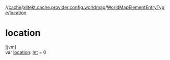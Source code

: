 //[cache](../../../index.md)/[xlitekt.cache.provider.config.worldmap](../index.md)/[WorldMapElementEntryType](index.md)/[location](location.md)

# location

[jvm]\
var [location](location.md): [Int](https://kotlinlang.org/api/latest/jvm/stdlib/kotlin/-int/index.html) = 0

